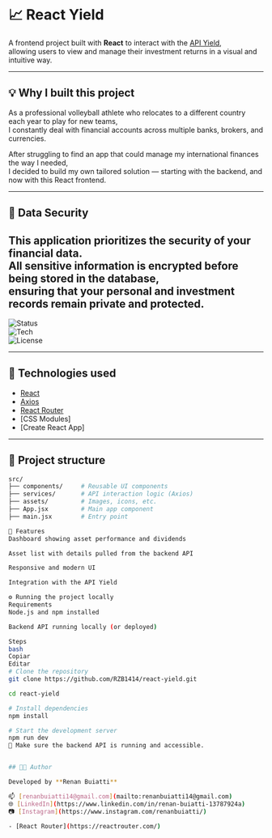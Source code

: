 # 📈 React Yield

A frontend project built with **React** to interact with the [API Yield](https://github.com/RZB1414/api-Yield),  
allowing users to view and manage their investment returns in a visual and intuitive way.

---

## 💡 Why I built this project

As a professional volleyball athlete who relocates to a different country each year to play for new teams,  
I constantly deal with financial accounts across multiple banks, brokers, and currencies.  

After struggling to find an app that could manage my international finances the way I needed,  
I decided to build my own tailored solution — starting with the backend, and now with this React frontend.

---

## 🔐 Data Security

This application prioritizes the security of your financial data.  
All sensitive information is **encrypted before being stored** in the database,  
ensuring that your personal and investment records remain private and protected.
---

![Status](https://img.shields.io/badge/status-in%20development-yellow)  
![Tech](https://img.shields.io/badge/built%20with-React-blue)  
![License](https://img.shields.io/badge/license-MIT-green)

---

## 🚀 Technologies used

- [React](https://reactjs.org/)  
- [Axios](https://axios-http.com/)  
- [React Router](https://reactrouter.com/)  
- [CSS Modules]
- [Create React App]

---

## 📂 Project structure

```bash
src/
├── components/     # Reusable UI components
├── services/       # API interaction logic (Axios)
├── assets/         # Images, icons, etc.
├── App.jsx         # Main app component
├── main.jsx        # Entry point

🧪 Features
Dashboard showing asset performance and dividends

Asset list with details pulled from the backend API

Responsive and modern UI

Integration with the API Yield

⚙️ Running the project locally
Requirements
Node.js and npm installed

Backend API running locally (or deployed)

Steps
bash
Copiar
Editar
# Clone the repository
git clone https://github.com/RZB1414/react-yield.git

cd react-yield

# Install dependencies
npm install

# Start the development server
npm run dev
📝 Make sure the backend API is running and accessible.


## 🧑‍💻 Author

Developed by **Renan Buiatti**

📫 [renanbuiatti14@gmail.com](mailto:renanbuiatti14@gmail.com)  
🌐 [LinkedIn](https://www.linkedin.com/in/renan-buiatti-13787924a)  
📷 [Instagram](https://www.instagram.com/renanbuiatti/)

- [React Router](https://reactrouter.com/)  
